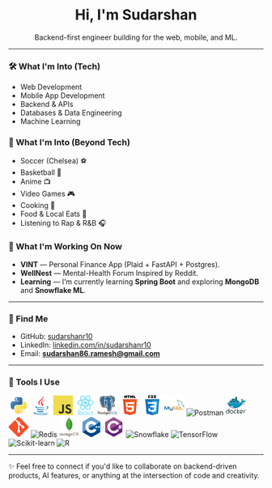 <h1 align="center">Hi, I'm Sudarshan</h1>
<p align="center">Backend-first engineer building for the web, mobile, and ML.</p>

---

### 🛠️ What I'm Into (Tech)
- Web Development
- Mobile App Development
- Backend & APIs
- Databases & Data Engineering
- Machine Learning

### 🎨 What I'm Into (Beyond Tech)
- Soccer (Chelsea) ⚽️
- Basketball 🏀
- Anime 📺
- Video Games 🎮
- Cooking 🍳
- Food & Local Eats 🍜
- Listening to Rap & R&B 🎧

### 🚀 What I'm Working On Now
- **VINT** — Personal Finance App (Plaid + FastAPI + Postgres).
- **WellNest** — Mental-Health Forum Inspired by Reddit.
- **Learning** — I’m currently learning **Spring Boot** and exploring **MongoDB** and **Snowflake ML**.

---

### 🔗 Find Me
- GitHub: [sudarshanr10](https://github.com/sudarshanr10)
- LinkedIn: [linkedin.com/in/sudarshanr10](https://www.linkedin.com/in/sudarshanr10)
- Email: **sudarshan86.ramesh@gmail.com**

---

### 🧰 Tools I Use
<p align="left">
  <img src="https://raw.githubusercontent.com/devicons/devicon/master/icons/python/python-original.svg" alt="Python" width="40" height="40"/>
  <img src="https://raw.githubusercontent.com/devicons/devicon/master/icons/java/java-original.svg" alt="Java" width="40" height="40"/>
  <img src="https://raw.githubusercontent.com/devicons/devicon/master/icons/javascript/javascript-original.svg" alt="JavaScript" width="40" height="40"/>
  <img src="https://raw.githubusercontent.com/devicons/devicon/master/icons/react/react-original-wordmark.svg" alt="React" width="40" height="40"/>
  <img src="https://raw.githubusercontent.com/devicons/devicon/master/icons/postgresql/postgresql-original-wordmark.svg" alt="PostgreSQL" width="40" height="40"/>
  <img src="https://raw.githubusercontent.com/devicons/devicon/master/icons/html5/html5-original-wordmark.svg" alt="HTML5" width="40" height="40"/>
  <img src="https://raw.githubusercontent.com/devicons/devicon/master/icons/css3/css3-original-wordmark.svg" alt="CSS3" width="40" height="40"/>
  <img src="https://raw.githubusercontent.com/devicons/devicon/master/icons/mysql/mysql-original-wordmark.svg" alt="SQL" width="40" height="40"/>
  <img src="https://www.vectorlogo.zone/logos/getpostman/getpostman-icon.svg" alt="Postman" width="40" height="40"/>
  <img src="https://raw.githubusercontent.com/devicons/devicon/master/icons/docker/docker-original-wordmark.svg" alt="Docker" width="40" height="40"/>
  <img src="https://raw.githubusercontent.com/devicons/devicon/master/icons/git/git-original.svg" alt="Git" width="40" height="40"/>
  <img src="https://www.vectorlogo.zone/logos/redis/redis-icon.svg" alt="Redis" width="40" height="40"/>
  <img src="https://raw.githubusercontent.com/devicons/devicon/master/icons/mongodb/mongodb-original-wordmark.svg" alt="MongoDB" width="40" height="40"/>
  <img src="https://raw.githubusercontent.com/devicons/devicon/master/icons/cplusplus/cplusplus-original.svg" alt="C++" width="40" height="40"/>
  <img src="https://raw.githubusercontent.com/devicons/devicon/master/icons/csharp/csharp-original.svg" alt="C#" width="40" height="40"/>
  <img src="https://www.vectorlogo.zone/logos/snowflake/snowflake-icon.svg" alt="Snowflake" width="40" height="40"/>
  <img src="https://www.vectorlogo.zone/logos/tensorflow/tensorflow-icon.svg" alt="TensorFlow" width="40" height="40"/>
  <img src="https://upload.wikimedia.org/wikipedia/commons/0/05/Scikit_learn_logo_small.svg" alt="Scikit-learn" width="40" height="40"/>
  <img src="https://www.r-project.org/logo/Rlogo.png" alt="R" width="40" height="40"/>
</p>

---
✨ Feel free to connect if you'd like to collaborate on backend-driven products, AI features, or anything at the intersection of code and creativity.
